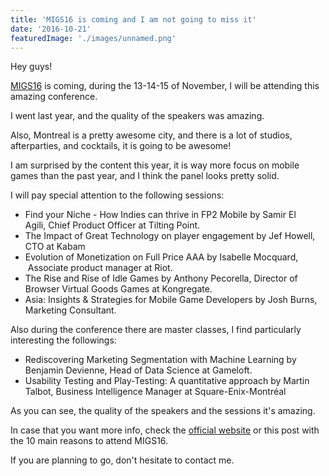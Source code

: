 ```yaml
---
title: 'MIGS16 is coming and I am not going to miss it'
date: '2016-10-21'
featuredImage: './images/unnamed.png'
---
```


Hey guys!

[MIGS16](http://www.migs16.com/en/) is coming, during the 13-14-15 of November, I will be attending this amazing conference.

I went last year, and the quality of the speakers was amazing.

Also, Montreal is a pretty awesome city, and there is a lot of studios, afterparties, and cocktails, it is going to be awesome!

I am surprised by the content this year, it is way more focus on mobile games than the past year, and I think the panel looks pretty solid.

I will pay special attention to the following sessions:

- Find your Niche - How Indies can thrive in FP2 Mobile by Samir El Agili, Chief Product Officer at Tilting Point.
- The Impact of Great Technology on player engagement by Jef Howell, CTO at Kabam
- Evolution of Monetization on Full Price AAA by Isabelle Mocquard,  Associate product manager at Riot.
- The Rise and Rise of Idle Games by Anthony Pecorella, Director of Browser Virtual Goods Games at Kongregate.
- Asia: Insights & Strategies for Mobile Game Developers by Josh Burns, Marketing Consultant.

Also during the conference there are master classes, I find particularly interesting the followings:

- Rediscovering Marketing Segmentation with Machine Learning by Benjamin Devienne, Head of Data Science at Gameloft.
- Usability Testing and Play-Testing: A quantitative approach by Martin Talbot, Business Intelligence Manager at Square-Enix-Montréal

As you can see, the quality of the speakers and the sessions it's amazing.

In case that you want more info, check the [official website](http://www.migs16.com/en/) or this post with the 10 main reasons to attend MIGS16.

If you are planning to go, don't hesitate to contact me.
